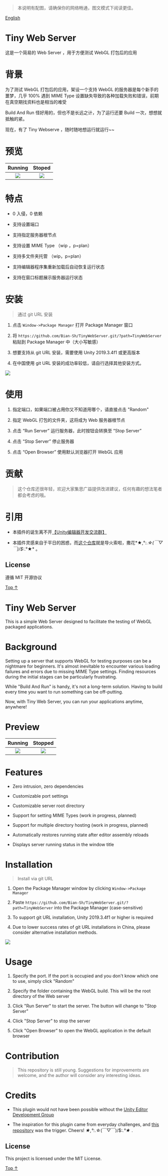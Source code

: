 > 本说明有配图，请确保你的网络畅通，图文模式下阅读更佳。

<a id="chinese">[English](#english)</a>

# Tiny Web Server

这是一个简易的 Web Server ，用于方便测试 WebGL 打包后的应用

# 背景

为了测试 WebGL 打包后的应用，架设一个支持 WebGL 的服务器是每个新手的噩梦，几乎 100% 遇到 MIME Type 设置缺失导致的各种加载失败和错误，前期在真空期找资料也是相当的难受

Build And Run 怪好用的，但也不是长远之计，为了运行还要 Build 一次，想想就抵触的紧。

现在，有了 Tiny Webserve ，随时随地想运行就运行~~

# 预览

| Running                                                    | Stoped                                                       |
|:----------------------------------------------------------:|:------------------------------------------------------------:|
| ![](./Packages/TinyWebServer/Documentation/images/Run.png) | ![](./Packages/TinyWebServer/Documentation/images/Close.png) |

# 特点

* 0 入侵，0 依赖

* 支持设置端口

* 支持指定服务器根节点

* 支持设置 MIME Type （wip ，p=plan）

* 支持多文件夹托管 （wip，p=plan）

* 支持编辑器程序集重新加载后自动恢复运行状态

* 支持在窗口标题展示服务器运行状态

# 安装

> 通过 git URL 安装

1. 点击 ``Window->Package Manager`` 打开 Package Manager 窗口

2. 将 `https://github.com/Bian-Sh/TinyWebServer.git/?path=TinyWebServer` 粘贴到 Package Manager 中（大小写敏感）

3. 想要支持从 git URL 安装，需要使用 Unity 2019.3.4f1 或更高版本

4. 在中国使用 git URL 安装的成功率较低，请自行选择其他安装方式。

![](./Packages/TinyWebServer/Documentation/images/install.png) 

# 使用

1. 指定端口，如果端口被占用你又不知道用哪个，请直接点击 "Random"

2. 指定 WebGL 打包的文件夹，这将成为 Web 服务器根节点

3. 点击 “Run Server” 运行服务器，此时按钮会转换至 “Stop Server”

4. 点击 “Stop Server” 停止服务器

5. 点击 “Open Browser” 使用默认浏览器打开 WebGL 应用

# 贡献

> 这个仓库还很年轻，欢迎大家集思广益提供改进建议，任何有趣的想法笔者都会考虑的哦。

# 引用

* 本插件的诞生离不开[【Unity编辑器开发交流群】](https://qm.qq.com/q/w9ylc3xCx2 "点击加群")

* 本插件灵感来自于平日的困惑，而[这个仓库](https://github.com/StinkySteak/unity-webgl-server "unity-webgl-server")就是导火索啦，撒花*★,°*:.☆(￣▽￣)/$:*.°★* 。

## License

遵循 MIT 开源协议

<a id="english">[ Top ↑ ](#chinese)</a>

# Tiny Web Server

This is a simple Web Server designed to facilitate the testing of WebGL packaged applications.

# Background

Setting up a server that supports WebGL for testing purposes can be a nightmare for beginners. It's almost inevitable to encounter various loading failures and errors due to missing MIME Type settings. Finding resources during the initial stages can be particularly frustrating.

While "Build And Run" is handy, it's not a long-term solution. Having to build every time you want to run something can be off-putting.

Now, with Tiny Web Server, you can run your applications anytime, anywhere!

# Preview

| Running                                                    | Stopped                                                      |
|:----------------------------------------------------------:|:------------------------------------------------------------:|
| ![](./Packages/TinyWebServer/Documentation/images/Run.png) | ![](./Packages/TinyWebServer/Documentation/images/Close.png) |

# Features

* Zero intrusion, zero dependencies

* Customizable port settings

* Customizable server root directory

* Support for setting MIME Types (work in progress, planned)

* Support for multiple directory hosting (work in progress, planned)

* Automatically restores running state after editor assembly reloads

* Displays server running status in the window title

# Installation

> Install via git URL

1. Open the Package Manager window by clicking ``Window->Package Manager``

2. Paste `https://github.com/Bian-Sh/TinyWebServer.git/?path=TinyWebServer` into the Package Manager (case-sensitive)

3. To support git URL installation, Unity 2019.3.4f1 or higher is required

4. Due to lower success rates of git URL installations in China, please consider alternative installation methods.

![](./Packages/TinyWebServer/Documentation/images/install.png)

# Usage

1. Specify the port. If the port is occupied and you don't know which one to use, simply click "Random"

2. Specify the folder containing the WebGL build. This will be the root directory of the Web server

3. Click "Run Server" to start the server. The button will change to "Stop Server"

4. Click "Stop Server" to stop the server

5. Click "Open Browser" to open the WebGL application in the default browser

# Contribution

> This repository is still young. Suggestions for improvements are welcome, and the author will consider any interesting ideas.

# Credits

* This plugin would not have been possible without the [Unity Editor Development Group](https://qm.qq.com/q/w9ylc3xCx2 "Click to join the group")

* The inspiration for this plugin came from everyday challenges, and [this repository](https://github.com/StinkySteak/unity-webgl-server "unity-webgl-server") was the trigger. Cheers! *★,°*:.☆(￣▽￣)/$:*.°★* .

## License

This project is licensed under the MIT License.

<a id="chinese">[ Top ↑](#english)</a>
